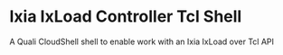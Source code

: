 # Ixia IxLoad Controller Tcl Shell
A Quali CloudShell shell to enable work with an Ixia IxLoad over Tcl API